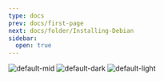 ```yaml
---
type: docs
prev: docs/first-page
next: docs/folder/Installing-Debian
sidebar:
  open: true
---
```


![default-mid](/images/themes/themes_1.jpg)
![default-dark](/images/themes/themes_2.jpg)
![default-light](/images/themes/themes_3.jpg)